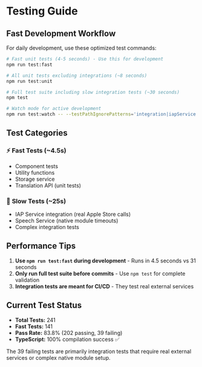# Testing Guide

## Fast Development Workflow

For daily development, use these optimized test commands:

```bash
# Fast unit tests (4-5 seconds) - Use this for development
npm run test:fast

# All unit tests excluding integrations (~8 seconds)
npm run test:unit  

# Full test suite including slow integration tests (~30 seconds)
npm test

# Watch mode for active development
npm run test:watch -- --testPathIgnorePatterns='integration|iapService'
```

## Test Categories

### ⚡ **Fast Tests** (~4.5s)
- Component tests
- Utility functions  
- Storage service
- Translation API (unit tests)

### 🐌 **Slow Tests** (~25s)
- IAP Service integration (real Apple Store calls)
- Speech Service (native module timeouts)
- Complex integration tests

## Performance Tips

1. **Use `npm run test:fast` during development** - Runs in 4.5 seconds vs 31 seconds
2. **Only run full test suite before commits** - Use `npm test` for complete validation
3. **Integration tests are meant for CI/CD** - They test real external services

## Current Test Status

- **Total Tests:** 241
- **Fast Tests:** 141  
- **Pass Rate:** 83.8% (202 passing, 39 failing)
- **TypeScript:** 100% compilation success ✅

The 39 failing tests are primarily integration tests that require real external services or complex native module setup.